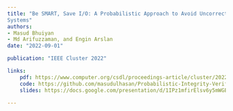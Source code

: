 ```yaml
---
title: "Be SMART, Save I/O: A Probabilistic Approach to Avoid Uncorrectable Errors in Storage
Systems"
authors:
- Masud Bhuiyan
- Md Arifuzzaman, and Engin Arslan
date: "2022-09-01"

publication: "IEEE Cluster 2022"

links:
    pdf: https://www.computer.org/csdl/proceedings-article/cluster/2022/985600a256/1HzBoG9E2L6
    code: https://github.com/masudulhasan/Probabilistic-Integrity-Verification
    slides: https://docs.google.com/presentation/d/1IPz1mfirElsv6y5mWGEHsciMLEL2jMTj/edit?usp=sharing&ouid=110993656015853846439&rtpof=true&sd=true

---
```


